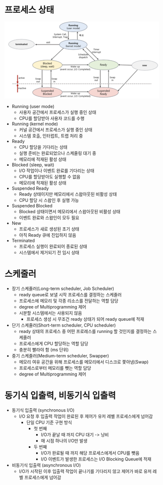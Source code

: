 # 프로세스 상태 
![status](./images/jimin/status.png)

- Running (user mode)
    - 사용자 공간에서 프로세스가 실행 중인 상태
    - CPU를 할당받아 사용자 코드를 수행
- Running (kernel mode)
    - 커널 공간에서 프로세스가 실행 중인 상태
    - 시스템 호출, 인터럽트, 트랩 처리 중
- Ready
    - CPU 할당을 기다리는 상태
    - 실행 준비는 완료되었으나 스케줄링 대기 중
    - 메모리에 적재된 활성 상태
- Blocked (sleep, wait)
    - I/O 작업이나 이벤트 완료를 기다리는 상태  
    - CPU를 할당받아도 실행할 수 없음
    - 메모리에 적재된 활성 상태
- Suspended Ready
    - Ready 상태이지만 메모리에서 스왑아웃된 비활성 상태
    - CPU 할당 시 스왑인 후 실행 가능
- Suspended Blocked
    - Blocked 상태이면서 메모리에서 스왑아웃된 비활성 상태
    - 이벤트 완료와 스왑인이 모두 필요
- New
    - 프로세스가 새로 생성된 초기 상태
    - 아직 Ready 큐에 진입하지 않음
- Terminated
    - 프로세스 실행이 완료되어 종료된 상태
    - 시스템에서 제거되기 전 임시 상태

# 스케줄러 

- 장기 스케줄러(Long-term scheduler, Job Scheduler)
    - ready queue로 보낼 시작 프로세스를 결정하는 스케줄러
    - 프로세스에 메모리 및 각종 리소스를 전달하는 역할 담당
    - degree of Multiprogramming 제어 
    - 시분할 시스템에서는 사용되지 않음 
        - 프로세스 생성 시 무조건 ready 상태가 되어 ready queue에 적재 
- 단기 스케줄러(Short-term scheduler, CPU scheduler)
    - ready 상태의 프로세스 중 어떤 프로레스를 running 할 것인지를 결정하는 스케줄러
    - 프로세스에게 CPU 할당하는 역할 담당 
    - 충분히 빨라야 함 (ms 단위)
- 중기 스케줄러(Medium-term scheduler, Swapper)
    - 메모리 여유 공간을 위해 프로세스를 메모리에서 디스크로 쫓아냄(Swap)
    - 프로세스로부터 메모리를 뺏는 역할 담당
    - degree of Multiprogramming 제어

# 동기식 입출력, 비동기식 입출력

- 동기식 입출력 (synchronous I/O)
    - I/O 요청 후 입출력 작업이 완료된 후 제어가 유저 레벨 프로세스에게 넘어감
        - 단일 CPU 기준 구현 방식
            - 첫 번째
                - I/O가 끝날 때 까지 CPU 대기 -> 낭비
                - 매 시점 하나의 I/O만 발생
            - 두 번째
                - I/O가 완료될 때 까지 해당 프로세스에게서 CPU를 뺏음
                - I/O 이벤트가 발생한 프로세스는 I/O Blocking Queue에 적재 
- 비동기식 입출력 (asynchronous I/O)
    - I/O가 시작된 이후 입출력 작업이 끝나기를 기다리지 않고 제어가 바로 유저 레벨 프로세스에게 넘어감